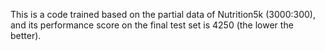This is a code trained based on the partial data of Nutrition5k (3000:300), and its performance score on the final test set is 4250 (the lower the better).

